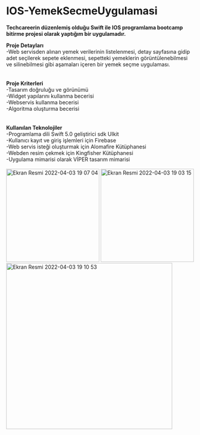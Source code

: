 # IOS-YemekSecmeUygulamasi
<b> Techcareerin düzenlemiş olduğu Swift ile IOS programlama bootcamp bitirme projesi olarak yaptığım bir uygulamadır.</b>

<b>Proje Detayları</b><br>
-Web servisden alınan yemek verilerinin listelenmesi, detay sayfasına gidip adet seçilerek sepete eklenmesi, sepetteki yemeklerin görüntülenebilmesi ve
silinebilmesi gibi aşamaları içeren bir yemek seçme uygulaması.
<br><br><br>
<b>Proje Kriterleri</b><br>
-Tasarım doğruluğu ve görünümü<br>
-Widget yapılarını kullanma becerisi<br>
-Webservis kullanma becerisi<br>
-Algoritma oluşturma becerisi
<br><br><br>
<b>Kullanılan Teknolojiler</b><br>
-Programlama dili Swift 5.0 geliştirici sdk UIkit<br>
-Kullanıcı kayıt ve giriş işlemleri için Firebase<br>
-Web servis isteği oluşturmak için Alomafire Kütüphanesi<br>
-Webden resim çekmek için Kingfisher Kütüphanesi<br>
-Uygulama mimarisi olarak VİPER tasarım mimarisi<br>
<br>
<img width="250" alt="Ekran Resmi 2022-04-03 19 07 04" src="https://user-images.githubusercontent.com/37542511/161437067-fcf0c606-d9ce-4685-be44-cd16cbdf714c.png">
<img width="250" alt="Ekran Resmi 2022-04-03 19 03 15" src="https://user-images.githubusercontent.com/37542511/161436902-3678cf4a-c35a-44f2-9062-bd476cade15e.png">
<img width="446" alt="Ekran Resmi 2022-04-03 19 10 53" src="https://user-images.githubusercontent.com/37542511/161437240-b91f9d3f-2338-4049-b264-0ea395b62a4a.png">



